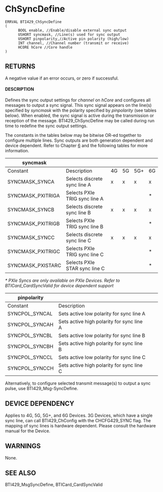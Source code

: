 # **ChSyncDefine**

```
ERRVAL BTI429_ChSyncDefine
(
      BOOL enable, //Enable/disable external sync output
      USHORT syncmask, //Line(s) used for sync output
      USHORT pinpolarity,//Active pin polarity (high/low)
      INT channel, //Channel number (transmit or receive)
      HCORE hCore //Core handle
)
```
## **RETURNS**

A negative value if an error occurs, or zero if successful.

#### **DESCRIPTION**

Defines the sync output settings for *channel* on *hCore* and configures all messages to output a sync signal. This sync signal appears on the line(s) specified by *syncmask* with the polarity specified by *pinpolarity* (see tables below). When enabled, the sync signal is active during the transmission or reception of the message. BTI429\_ChSyncDefine may be called during run time to redefine the sync output settings.

The constants in the tables below may be bitwise OR-ed together to configure multiple lines. Sync outputs are both generation dependent and device dependent. Refer to Chapter [6](#page--1-0) and the following tables for more information.

| syncmask          |                               |    |    |     |    |
|-------------------|-------------------------------|----|----|-----|----|
| Constant          | Description                   | 4G | 5G | 5G+ | 6G |
| SYNCMASK_SYNCA    | Selects discrete sync line A  | x  | x  | x   | x  |
| SYNCMASK_PXITRIGA | Selects PXIe TRIG sync line A |    |    |     | *  |
| SYNCMASK_SYNCB    | Selects discrete sync line B  | x  | x  | x   | x  |
| SYNCMASK_PXITRIGB | Selects PXIe TRIG sync line B |    |    |     | *  |
| SYNCMASK_SYNCC    | Selects discrete sync line C  | x  | x  | x   | x  |
| SYNCMASK_PXITRIGC | Selects PXIe TRIG sync line C |    |    |     | *  |
| SYNCMASK_PXISTARC | Selects PXIe STAR sync line C |    |    |     | *  |

*\* PXIe Syncs are only available on PXIe Devices. Refer to BTICard\_CardSyncValid for device dependent support*

| pinpolarity    |                                           |  |  |
|----------------|-------------------------------------------|--|--|
| Constant       | Description                               |  |  |
| SYNCPOL_SYNCAL | Sets active low polarity for sync line A  |  |  |
| SYNCPOL_SYNCAH | Sets active high polarity for sync line A |  |  |
| SYNCPOL_SYNCBL | Sets active low polarity for sync line B  |  |  |
| SYNCPOL_SYNCBH | Sets active high polarity for sync line B |  |  |
| SYNCPOL_SYNCCL | Sets active low polarity for sync line C  |  |  |
| SYNCPOL_SYNCCH | Sets active high polarity for sync line C |  |  |

Alternatively, to configure selected transmit message(s) to output a sync pulse, use BTI429\_Msg-SyncDefine.

## **DEVICE DEPENDENCY**

Applies to 4G, 5G, 5G+, and 6G Devices. 3G Devices, which have a single sync line, can call BTI429\_ChConfig with the CHCFG429\_SYNC flag. The mapping of sync lines is hardware dependent. Please consult the hardware manual for the Device.

## **WARNINGS**

None.

## **SEE ALSO**

BTI429\_MsgSyncDefine, BTICard\_CardSyncValid